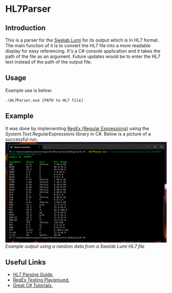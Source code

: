 # HL7Parser
## Introduction
This is a parser for the [Swelab Lumi](https://boule.com/human-and-veterinary/swelab/swelab-lumi/) for its output which is in HL7 format. The main function of it is to convert the HL7 file into a more readable display for easy referencing. It's a C# console application and it takes the path of the file as an argument. Future updates would be to enter the HL7 text instead of the path of the output file. 

## Usage
Example use is below: 
```
.\HL7Parser.exe [PATH to HL7 file]
```

## Example
It was done by implementing [RegEx (Regular Expressions)](https://en.wikipedia.org/wiki/Regular_expression) using the *System.Text.RegularExpressions* library in C#. Below is a picture of a successful run.
![Example output using a random data from a Swelab Lumi HL7 file](img.png)
*Example output using a random data from a Swelab Lumi HL7 file*

## Useful Links
- [HL7 Parsing Guide.](https://www.parsehog.com/hl7/parser)
- [RegEx Testing Playground.](https://regexr.com/)
- [Great C# Tutorials.](https://www.youtube.com/@IAmTimCorey)
